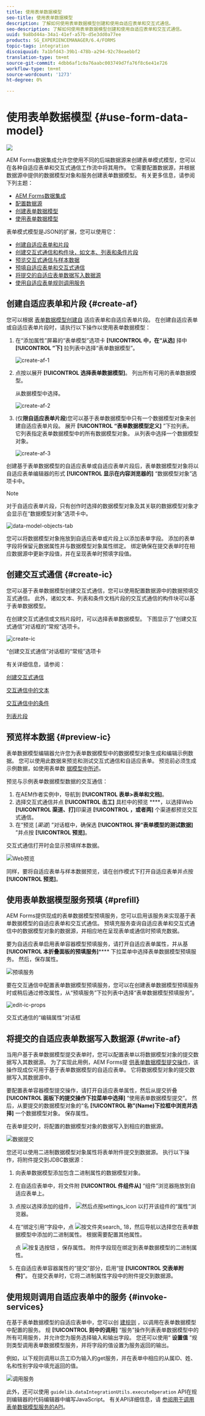 ```yaml
---
title: 使用表单数据模型
seo-title: 使用表单数据模型
description: 了解如何使用表单数据模型创建和使用自适应表单和交互式通信。
seo-description: 了解如何使用表单数据模型创建和使用自适应表单和交互式通信。
uuid: 9a8bd44a-34a1-41ef-a57b-d5e3dd0a77ee
products: SG_EXPERIENCEMANAGER/6.4/FORMS
topic-tags: integration
discoiquuid: 7a1bfd43-39b1-478b-a294-92c78eaebbf2
translation-type: tm+mt
source-git-commit: 4dbb6af1c0a76aabc003749d7fa76f8c6e41e726
workflow-type: tm+mt
source-wordcount: '1273'
ht-degree: 0%

---
```



# 使用表单数据模型 {#use-form-data-model}

![](do-not-localize/data-integeration.png)

AEM Forms数据集成允许您使用不同的后端数据源来创建表单模式模型，您可以在各种自适应表单和交互式通信工作流中将其用作。 它需要配置数据源，并根据数据源中提供的数据模型对象和服务创建表单数据模型。 有关更多信息，请参阅下列主题：

* [AEM Forms数据集成](/help/forms/using/data-integration.md)
* [配置数据源](/help/forms/using/configure-data-sources.md)
* [创建表单数据模型](/help/forms/using/create-form-data-models.md)
* [使用表单数据模型](/help/forms/using/work-with-form-data-model.md)

表单模式模型是JSON的扩展，您可以使用它：

* [创建自适应表单和片段](#create-af)
* [创建交互式通信和构件块，如文本、列表和条件片段](#create-ic)
* [预览交互式通信与样本数据](#preview-ic)
* [预填自适应表单和交互式通信](#prefill)
* [将提交的自适应表单数据写入数据源](#write-af)
* [使用自适应表单规则调用服务](#invoke-services)

## 创建自适应表单和片段 {#create-af}

您可以根据 [表单](/help/forms/using/creating-adaptive-form.md)[数据模型创建自](/help/forms/using/adaptive-form-fragments.md) 适应表单和自适应表单片段。 在创建自适应表单或自适应表单片段时，请执行以下操作以使用表单数据模型：

1. 在“添加属性”屏幕的“表单模型”选项卡 **[!UICONTROL 中，在“从选]** 择中 **[!UICONTROL ”下]** 拉列表中选择“表单数据模型”。

   ![create-af-1](assets/create-af-1.png)

1. 点按以展开 **[!UICONTROL 选择表单数据模型]**。 列出所有可用的表单数据模型。

   从数据模型中选择。

   ![create-af-2](assets/create-af-2.png)

1. (仅&#x200B;**限自适应表单片段**)您可以基于表单数据模型中只有一个数据模型对象来创建自适应表单片段。 展开 **[!UICONTROL “表单数据模型定义]** ”下拉列表。 它列表指定表单数据模型中的所有数据模型对象。 从列表中选择一个数据模型对象。

   ![create-af-3](assets/create-af-3.png)

创建基于表单数据模型的自适应表单或自适应表单片段后，表单数据模型对象将以自适应表单编辑器的形式 **[!UICONTROL 显示在内容浏览器的]** “数据模型对象”选项卡中。

>[!NOTE]
>
>对于自适应表单片段，只有创作时选择的数据模型对象及其关联的数据模型对象才会显示在“数据模型对象”选项卡中。

![data-model-objects-tab](assets/data-model-objects-tab.png)

您可以将数据模型对象拖放到自适应表单或片段上以添加表单字段。 添加的表单字段将保留元数据属性并与数据模型对象属性绑定。 绑定确保在提交表单时在相应数据源中更新字段值，并在呈现表单时预填字段值。

## 创建交互式通信 {#create-ic}

您可以基于表单数据模型创建交互式通信，您可以使用配置数据源中的数据预填交互式通信。 此外，诸如文本、列表和条件文档片段的交互式通信的构件块可以基于表单数据模型。

在创建交互式通信或文档片段时，可以选择表单数据模型。 下图显示了“创建交互式通信”对话框的“常规”选项卡。

![create-ic](assets/create-ic.png)

“创建交互式通信”对话框的“常规”选项卡

有关详细信息，请参阅：

[创建交互式通信](/help/forms/using/create-interactive-communication.md)

[交互通信中的文本](/help/forms/using/texts-interactive-communications.md)

[交互通信中的条件](/help/forms/using/conditions-interactive-communications.md)

[列表片段](/help/forms/using/lists.md)

## 预览样本数据 {#preview-ic}

表单数据模型编辑器允许您为表单数据模型中的数据模型对象生成和编辑示例数据。 您可以使用此数据来预览和测试交互式通信和自适应表单。 预览前必须生成示例数据，如使用表单数 [据模型中所述](/help/forms/using/work-with-form-data-model.md#sample)。

预览与示例表单数据模型数据的交互通信：

1. 在AEM作者实例中，导航到 **[!UICONTROL 表单>表单和文档]**。
1. 选择交互式通信并点 **[!UICONTROL 击工]** 具栏中的预览 ****，以选择Web **[!UICONTROL 渠道、打]**&#x200B;印渠道 **[!UICONTROL ，或者两]** 个渠道都预览交互式通信。
1. 在“预览 [*渠道*] ”对话框中，确保选 **[!UICONTROL 择“表单模型的测试数据]** ”并点按 **[!UICONTROL 预览]**。

交互式通信打开时会显示预填样本数据。

![Web预览](assets/web-preview.png)

同样，要将自适应表单与样本数据预览，请在创作模式下打开自适应表单并点按 **[!UICONTROL 预览]**。

## 使用表单数据模型服务预填 {#prefill}

AEM Forms提供现成的表单数据模型预填服务，您可以启用该服务来实现基于表单数据模型的自适应表单和交互式通信。 预填充服务查询自适应表单和交互式通信中的数据模型对象的数据源，并相应地在呈现表单或通信时预填充数据。

要为自适应表单启用表单容器模型预填服务，请打开自适应表单属性，并从基 **[!UICONTROL 本折叠面板的预填服务]****** 下拉菜单中选择表单数据模型预填服务。 然后，保存属性。

![预填服务](assets/prefill-service.png)

要在交互通信中配置表单数据模型预填服务，您可以在创建表单数据模型预填服务时或稍后通过修改属性，从“预填服务”下拉列表中选择“表单数据模型预填服务”。

![edit-ic-props](assets/edit-ic-props.png)

交互式通信的“编辑属性”对话框

## 将提交的自适应表单数据写入数据源 {#write-af}

当用户基于表单数据模型提交表单时，您可以配置表单以将数据模型对象的提交数据写入其数据源。 为了实现此用例，AEM Forms提 [供表单数据模型提交操作](/help/forms/using/configuring-submit-actions.md)，该操作现成仅可用于基于表单数据模型的自适应表单。 它将数据模型对象的提交数据写入其数据源中。

要配置表单容器模型提交操作，请打开自适应表单属性，然后从提交折叠 **[!UICONTROL 面板下的提交操作下拉菜单中选择]** “使用表单数据模型提交”。 然后，从要提交的数据模型对象的“名 **[!UICONTROL 称”(Name)下拉框中浏览并选择]** 一个数据模型对象。 保存属性。

在表单提交时，将配置的数据模型对象的数据写入到相应的数据源。

![数据提交](assets/data-submission.png)

您还可以使用二进制数据模型对象属性将表单附件提交到数据源。 执行以下操作，将附件提交到JDBC数据源：

1. 向表单数据模型添加包含二进制属性的数据模型对象。
1. 在自适应表单中，将文件附 **[!UICONTROL 件组件从]** “组件”浏览器拖放到自适应表单上。
1. 点按以选择添加的组件， ![然后点按settings_icon](assets/settings_icon.png) 以打开该组件的“属性”浏览器。
1. 在“绑定引用”字段中，点 ![按文件夹search_](assets/foldersearch_18.png) 18，然后导航以选择您在表单数据模型中添加的二进制属性。 根据需要配置其他属性。

   点 ![按复选按钮](assets/check-button.png) ，保存属性。 附件字段现在绑定到表单数据模型的二进制属性。

1. 在自适应表单容器属性的“提交”部分，启用“提 **[!UICONTROL 交表单附件]**”。 在提交表单时，它将二进制属性字段中的附件提交到数据源。

## 使用规则调用自适应表单中的服务 {#invoke-services}

在基于表单数据模型的自适应表单中，您可以创 [建规则](/help/forms/using/rule-editor.md) ，以调用在表单数据模型中配置的服务。 规 **[!UICONTROL 则中的调用]** “服务”操作列表表单数据模型中的所有可用服务，并允许您为服务选择输入和输出字段。 您还可以使用“ **设置值** ”规则类型调用表单数据模型服务，并将字段的值设置为服务返回的输出。

例如，以下规则调用以员工ID为输入的get服务，并在表单中相应的从属ID、姓、名和性别字段中填充返回的值。

![调用服务](assets/invoke-service.png)

此外，还可以使用 `guidelib.dataIntegrationUtils.executeOperation` API在规则编辑器的代码编辑器中编写JavaScript。 有关API详细信息，请 [参阅用于调用表单数据模型服务的API](/help/forms/using/invoke-form-data-model-services.md)。
